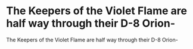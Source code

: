 # The Keepers of the Violet Flame are half way through their D-8 Orion-

The Keepers of the Violet Flame are half way through their D-8 Orion-
